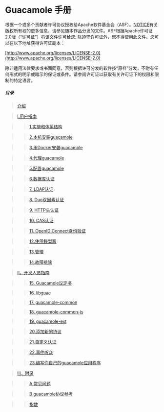 #                                                     Guacamole 手册
根据一个或多个贡献者许可协议授权给Apache软件基金会（ASF）。[NOTICE](https://raw.githubusercontent.com/apache/guacamole-manual/master/NOTICE)有关版权所有权的更多信息，请参见随本作品分发的文件。ASF根据Apache许可证2.0版（“许可证”）将该文件许可给您; 除遵守许可证外，您不得使用此文件。您可以在以下地址获得许可证副本：

[http://www.apache.org/licenses/LICENSE-2.0](http://www.apache.org/licenses/LICENSE-2.0)

除非适用法律要求或书面同意，否则根据许可分发的软件按“原样”分发，不附有任何形式的明示或暗示的保证或条件。请参阅许可证以获取有关许可证下的权限和限制的特定语言。

##### 目录
>[介绍](http://guacamole.apache.org/doc/gug/preface.html)

>[I.用户指南](http://guacamole.apache.org/doc/gug/users-guide.html)

>>[1.实施和体系结构](http://guacamole.apache.org/doc/gug/guacamole-architecture.html)

>>[2.本机安装guacamole](http://guacamole.apache.org/doc/gug/installing-guacamole.html)

>>[3.用Docker安装guacamole](http://guacamole.apache.org/doc/gug/guacamole-docker.html)

>>[4.代理guacamole](http://guacamole.apache.org/doc/gug/proxying-guacamole.html)

>>[5.配置guacamole](http://guacamole.apache.org/doc/gug/configuring-guacamole.html)

>>[6.数据库认证](http://guacamole.apache.org/doc/gug/jdbc-auth.html)

>>[7. LDAP认证](http://guacamole.apache.org/doc/gug/ldap-auth.html)

>>[8. Duo双因素认证](http://guacamole.apache.org/doc/gug/duo-auth.html)

>>[9. HTTP头认证](http://guacamole.apache.org/doc/gug/header-auth.html)

>>[10. CAS认证](http://guacamole.apache.org/doc/gug/cas-auth.html)

>>[11. OpenID Connect身份验证](http://guacamole.apache.org/doc/gug/openid-auth.html)

>>[12.使用鳄梨酱](http://guacamole.apache.org/doc/gug/using-guacamole.html)

>>[13.管理](http://guacamole.apache.org/doc/gug/administration.html)

>>[14.故障排除](http://guacamole.apache.org/doc/gug/troubleshooting.html)

>[II。开发人员指南](http://guacamole.apache.org/doc/gug/developers-guide.html)

>>[15. Guacamole议定书](http://guacamole.apache.org/doc/gug/guacamole-protocol.html)

>>[16. libguac](http://guacamole.apache.org/doc/gug/libguac.html)

>>[17. guacamole-common](http://guacamole.apache.org/doc/gug/guacamole-common.html)

>>[18. guacamole-common-js](http://guacamole.apache.org/doc/gug/guacamole-common-js.html)

>>[19. guacamole-ext](http://guacamole.apache.org/doc/gug/guacamole-ext.html)

>>[20.添加新的协议](http://guacamole.apache.org/doc/gug/custom-protocols.html)

>>[21.自定义认证](http://guacamole.apache.org/doc/gug/custom-auth.html)

>>[22.事件听众](http://guacamole.apache.org/doc/gug/event-listeners.html)

>>[23.编写你自己的guacamole应用程序](http://guacamole.apache.org/doc/gug/writing-you-own-guacamole-app.html)

>[III。附录](http://guacamole.apache.org/doc/gug/appendices.html)

>>[A.常见问题](http://guacamole.apache.org/doc/gug/faq.html)

>>[B.guacamole协议参考](http://guacamole.apache.org/doc/gug/protocol-reference.html)

>>[指数](http://guacamole.apache.org/doc/gug/book-index.html)

